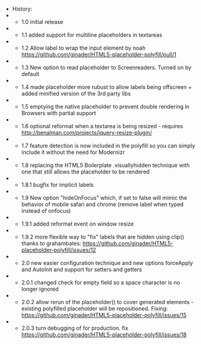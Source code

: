 * History:
* * 1.0 initial release
* * 1.1 added support for multiline placeholders in textareas
* * 1.2 Allow label to wrap the input element by noah https://github.com/ginader/HTML5-placeholder-polyfill/pull/1
* * 1.3 New option to read placeholder to Screenreaders. Turned on by default
* * 1.4 made placeholder more rubust to allow labels being offscreen + added minified version of the 3rd party libs
* * 1.5 emptying the native placeholder to prevent double rendering in Browsers with partial support
* * 1.6 optional reformat when a textarea is being resized - requires http://benalman.com/projects/jquery-resize-plugin/
* * 1.7 feature detection is now included in the polyfill so you can simply include it without the need for Modernizr
* * 1.8 replacing the HTML5 Boilerplate .visuallyhidden technique with one that still allows the placeholder to be rendered
* * 1.8.1 bugfix for implicit labels
* * 1.9 New option "hideOnFocus" which, if set to false will mimic the behavior of mobile safari and chrome (remove label when typed instead of onfocus)
* * 1.9.1 added reformat event on window resize
* * 1.9.2 more flexible way to "fix" labels that are hidden using clip() thanks to grahambates: https://github.com/ginader/HTML5-placeholder-polyfill/issues/12
* * 2.0 new easier configuration technique and new options forceApply and AutoInit and support for setters and getters
* * 2.0.1 changed check for empty field so a space character is no longer ignored
* * 2.0.2 allow rerun of the placeholder() to cover generated elements - existing polyfilled placeholder will be repositioned. Fixing: https://github.com/ginader/HTML5-placeholder-polyfill/issues/15
* * 2.0.3 turn debugging of for production. fix https://github.com/ginader/HTML5-placeholder-polyfill/issues/18